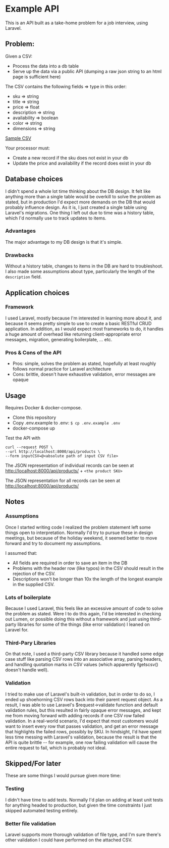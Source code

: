 # Example API

This is an API built as a take-home problem for a job interview, using Laravel.

## Problem:
Given a CSV:

- Process the data into a db table
- Serve up the data via a public API (dumping a raw json string to an html page is sufficient here)

The CSV contains the following fields => type in this order:

- sku => string
- title => string
- price => float
- description => string
- availability => boolean
- color => string
- dimensions => string

[Sample CSV](testInput.csv)

Your processor must:

- Create a new record if the sku does not exist in your db
- Update the price and availability if the record does exist in your db


## Database choices
I didn't spend a whole lot time thinking about the DB design. It felt like anything more than a single table would be overkill to solve the problem as stated, but in production I'd expect more demands on the DB that would probably influence design. As it is, I just created a single table using Laravel's migrations. One thing I left out due to time was a history table, which I'd normally use to track updates to items.

### Advantages
The major advantage to my DB design is that it's simple.

### Drawbacks
Without a history table, changes to items in the DB are hard to troubleshoot. I also made some assumptions about type, particularly the length of the `description` field.

## Application choices
### Framework
I used Laravel, mostly because I'm interested in learning more about it, and because it seems pretty simple to use to create a basic RESTful CRUD application. In addition, as I would expect most frameworks to do, it handles a huge amount of overhead like returning client-appropriate error messages, migration, generating boilerplate, ... etc.

### Pros & Cons of the API
- Pros: simple, solves the problem as stated, hopefully at least roughly follows normal practice for Laravel architecture
- Cons: brittle, doesn't have exhaustive validation, error messages are opaque

## Usage
Requires Docker & docker-compose.
- Clone this repository
- Copy .env.example to .env: `$ cp .env.example .env`
- docker-compose up

Test the API with 
```
curl --request POST \
--url http://localhost:8000/api/products \
--form inputCSV=@<absolute path of input CSV file>
```

The JSON representation of individual records can be seen at [http://localhost:8000/api/products/](http://127.0.0.1:8000/api/products/) + `<the product SKU>`

The JSON representation for all records can be seen at [http://localhost:8000/api/products/](http://127.0.0.1:8000/api/products/)

## Notes
### Assumptions
Once I started writing code I realized the problem statement left some things open to interpretation. Normally I'd try to pursue these in design meetings, but because of the holiday weekend, it seemed better to move forward and try to document my assumptions.

I assumed that:

- All fields are required in order to save an item in the DB
- Problems with the header row (like typos) in the CSV should result in the rejection of the CSV.
- Descriptions won't be longer than 10x the length of the longest example in the supplied CSV.

### Lots of boilerplate
Because I used Laravel, this feels like an excessive amount of code to solve the problem as stated. Were I to do this again, I'd be interested in checking out Lumen, or possible doing this without a framework and just using third-party libraries for some of the things (like error validation) I leaned on Laravel for.

### Third-Pary Libraries
On that note, I used a third-party CSV library because it handled some edge case stuff like parsing CSV rows into an associative array, parsing headers, and handling quotation marks in CSV values (which apparently fgetscsv() doesn't handle well).

### Validation
I tried to make use of Laravel's built-in validation, but in order to do so, I ended up shoehorning CSV rows back into their parent request object. As a result, I was able to use Laravel's $request->validate function and default validation rules, but this resulted in fairly opaque error messages, and kept me from moving forward with adding records if one CSV row failed validation. In a real-world scenario, I'd expect that most customers would want to insert every row that passes validation, and get an error message that highlights the failed rows, possibly by SKU. In hindsight, I'd have spent less time messing with Laravel's validation, because the result is that the API is quite brittle -- for example, one row failing validation will cause the entire request to fail, which is probably not ideal.

## Skipped/For later
These are some things I would pursue given more time:

### Testing
I didn't have time to add tests. Normally I'd plan on adding at least unit tests for anything headed to production, but given the time constraints I just skipped automated testing entirely.

### Better file validation
Laravel supports more thorough validation of file type, and I'm sure there's other validation I could have performed on the attached CSV.
